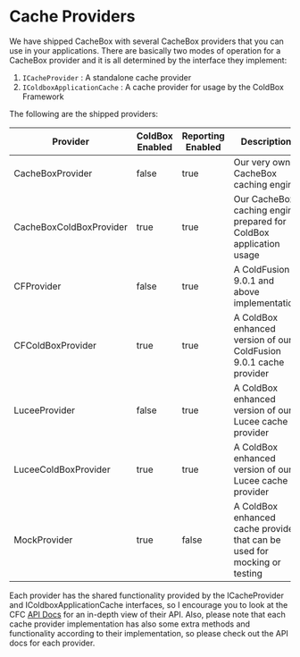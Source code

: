 # Cache Providers

We have shipped CacheBox with several CacheBox providers that you can use in your applications. There are basically two modes of operation for a CacheBox provider and it is all determined by the interface they implement:

1. `ICacheProvider` : A standalone cache provider
2. `IColdboxApplicationCache` : A cache provider for usage by the ColdBox Framework

The following are the shipped providers:

| Provider | ColdBox Enabled | Reporting Enabled | Description |
| --- | --- | --- | --- |
| CacheBoxProvider | false | true | Our very own CacheBox caching engine |
| CacheBoxColdBoxProvider | true | true | Our CacheBox caching engine prepared for ColdBox application usage |
| CFProvider | false | true | A ColdFusion 9.0.1 and above implementation |
| CFColdBoxProvider | true | true | A ColdBox enhanced version of our ColdFusion 9.0.1 cache provider |
| LuceeProvider | false | true | A ColdBox enhanced version of our Lucee cache provider |
| LuceeColdBoxProvider | true | true | A ColdBox enhanced version of our Lucee cache provider |
| MockProvider | true | false | A ColdBox enhanced cache provider that can be used for mocking or testing |

Each provider has the shared functionality provided by the ICacheProvider and IColdboxApplicationCache interfaces, so I encourage you to look at the CFC [API Docs](http://apidocs.ortussolutions.com/cachebox/2.0.0/index.html) for an in-depth view of their API. Also, please note that each cache provider implementation has also some extra methods and functionality according to their implementation, so please check out the API docs for each provider.

